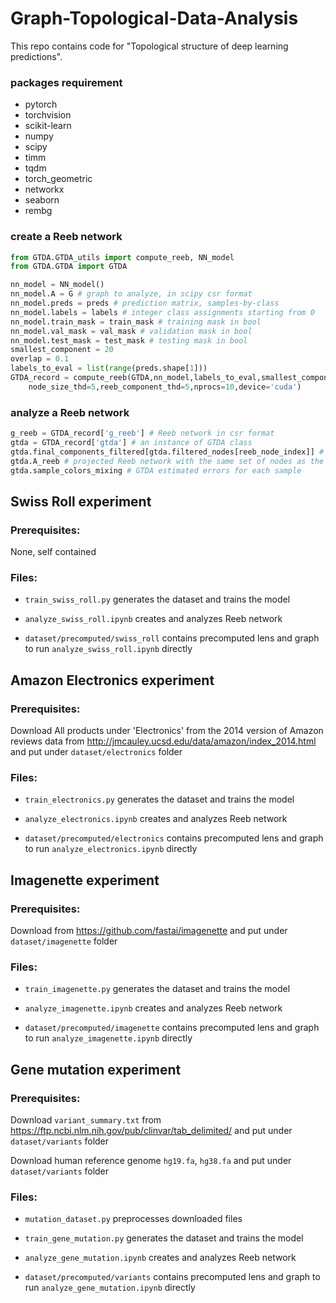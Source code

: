 # Graph-Topological-Data-Analysis
This repo contains code for "Topological structure of deep learning predictions". 
### packages requirement
* pytorch
* torchvision
* scikit-learn
* numpy
* scipy
* timm
* tqdm
* torch_geometric
* networkx
* seaborn
* rembg

### create a Reeb network

```python
from GTDA.GTDA_utils import compute_reeb, NN_model
from GTDA.GTDA import GTDA

nn_model = NN_model()
nn_model.A = G # graph to analyze, in scipy csr format
nn_model.preds = preds # prediction matrix, samples-by-class
nn_model.labels = labels # integer class assignments starting from 0
nn_model.train_mask = train_mask # training mask in bool
nn_model.val_mask = val_mask # validation mask in bool
nn_model.test_mask = test_mask # testing mask in bool
smallest_component = 20
overlap = 0.1
labels_to_eval = list(range(preds.shape[1]))
GTDA_record = compute_reeb(GTDA,nn_model,labels_to_eval,smallest_component,overlap,
    node_size_thd=5,reeb_component_thd=5,nprocs=10,device='cuda')
```
### analyze a Reeb network
```python
g_reeb = GTDA_record['g_reeb'] # Reeb network in csr format
gtda = GTDA_record['gtda'] # an instance of GTDA class
gtda.final_components_filtered[gtda.filtered_nodes[reeb_node_index]] # map a reeb node back to the original component
gtda.A_reeb # projected Reeb network with the same set of nodes as the original graph
gtda.sample_colors_mixing # GTDA estimated errors for each sample
```

## Swiss Roll experiment
### Prerequisites: 
None, self contained
### Files: 
* ```train_swiss_roll.py``` generates the dataset and trains the model

* ```analyze_swiss_roll.ipynb``` creates and analyzes Reeb network 
* ```dataset/precomputed/swiss_roll``` contains precomputed lens and graph to run ```analyze_swiss_roll.ipynb``` directly



## Amazon Electronics experiment
### Prerequisites:
Download All products under 'Electronics' from the 2014 version of Amazon reviews data from <http://jmcauley.ucsd.edu/data/amazon/index_2014.html> and put under ```dataset/electronics``` folder
### Files: 
* ```train_electronics.py``` generates the dataset and trains the model

* ```analyze_electronics.ipynb``` creates and analyzes Reeb network 
* ```dataset/precomputed/electronics``` contains precomputed lens and graph to run ```analyze_electronics.ipynb``` directly

## Imagenette experiment
### Prerequisites:
Download from <https://github.com/fastai/imagenette> and put under ```dataset/imagenette``` folder
### Files: 
* ```train_imagenette.py``` generates the dataset and trains the model

* ```analyze_imagenette.ipynb``` creates and analyzes Reeb network 
* ```dataset/precomputed/imagenette``` contains precomputed lens and graph to run ```analyze_imagenette.ipynb``` directly

## Gene mutation experiment
### Prerequisites:
Download ```variant_summary.txt``` from <https://ftp.ncbi.nlm.nih.gov/pub/clinvar/tab_delimited/> and put under ```dataset/variants``` folder 

Download human reference genome ```hg19.fa```, ```hg38.fa``` and put under ```dataset/variants``` folder 
### Files: 
* ```mutation_dataset.py``` preprocesses downloaded files
* ```train_gene_mutation.py``` generates the dataset and trains the model

* ```analyze_gene_mutation.ipynb``` creates and analyzes Reeb network 
* ```dataset/precomputed/variants``` contains precomputed lens and graph to run ```analyze_gene_mutation.ipynb``` directly

